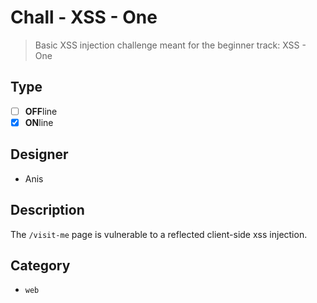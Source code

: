 # Chall - XSS - One

> Basic XSS injection challenge meant for the beginner track: XSS - One

## Type

- [ ] **OFF**line
- [X] **ON**line

## Designer

- Anis

## Description

The `/visit-me` page is vulnerable to a reflected client-side xss injection.

## Category

- `web`
